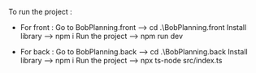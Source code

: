 To run the project : 

 - For front : 
 Go to BobPlanning.front --> cd .\BobPlanning.front
 Install library --> npm i
 Run the project --> npm run dev 

 - For back : 
 Go to BobPlanning.back --> cd .\BobPlanning.back
 Install library --> npm i
 Run the project --> npx ts-node src/index.ts